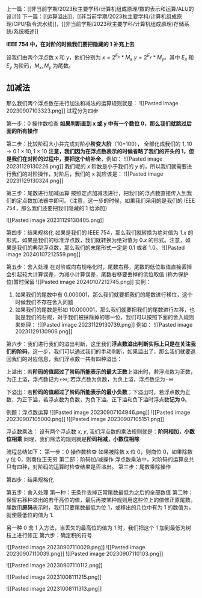 上一篇：[[非当前学期/2023秋主要学科/计算机组成原理/数的表示和运算/ALU的设计]]
下一篇：[[运算溢出]]，[[非当前学期/2023秋主要学科/计算机组成原理/CPU/指令流水线]]，[[非当前学期/2023秋主要学科/计算机组成原理/存储系统/系统概述]]

**IEEE 754 中，在对阶的时候我们要把隐藏的 1 补充上去**

设我们由两个浮点数 x 和 y，他们分别为 $x=2^{E_{x}}*M_{x}$
$y=2^{E_{y}}*M_{y}$。其中 $E_{x}$ 和 $E_{y}$ 为阶码，$M_{x},M_{y}$ 为尾数。
## 加减法
那么我们两个浮点数在进行加法和减法的运算规则就是：
![[Pasted image 20230907103323.png]]
过程分为四步

第一步：0 操作数检查
**如果判断直到 x 或 y 中有一个数位 0，那么我们就跳过后面的所有操作**

第二步：比较阶码大小并完成对阶**小阶变大阶**（10+100），
全部化成我们的 $1,10\to 0.1\times10,1\times10$
**注意，我们因为在浮点数表示的时候省略了我们的开头的 1，但是我们在对阶的过程中，要把这个给补全**，例如：
![[Pasted image 20231129130226.png]]
我们呢的 $x$ 阶数是小于我们的 $y$ 的，所以我们就需要进行我们的对阶操作，对阶后，我们的 x 就应该是：
![[Pasted image 20231129130324.png]]


第三步：尾数进行加减运算
按照定点加减法进行，把我们的浮点数直接传入到我们的定点数加法器中即可。（注意，这一步的时候，如果我们采用的是我们的 IEEE 754，那么我们还要把我们隐藏的 1 给添加）

![[Pasted image 20231129130405.png]]

第四步：结果规格化
如果是我们的 IEEE 754，那么我们就转换为绝对值为 $1.x$ 的形式，如果是我们的标准浮点数，我们就转换为绝对值为 $0.x$ 的形式。注意，如果是我们的典型浮点数，那么我们的末尾形式一定是 $0.1$ 或者 $1.0$。
![[Pasted image 20240107212559.png]]


第五步：舍入处理
在对阶或向右规格化时，尾数右移，尾数的低位取值直接丢掉会引起较大计算误差，为减小计算误差，尾数右移要丢掉的低位取值 (称为保护位)暂时保留
![[Pasted image 20240107212745.png]]
实例：
1. 如果我们的尾数中有 0.000001，那么我们就要把我们的尾数进行移位，这个时候我们不存在舍入问题
2. 如果我们的尾数是形如 10.000001，那么我们就要把我们的尾数进行左移，也就是我们的右规，对于我们被抹除掉的哪一位，我们可以按照下面的舍入规则来处理：
![[Pasted image 20231129130739.png]]
例如：
![[Pasted image 20231129130906.png]]

第六步：我们进行我们的溢出判断，这里我们**浮点数溢出判断实际上只是在关注我们的阶码**，这一步，我们可以通过我们的手动判断，如果溢出了，那么我们就要返回我们的对应信息，我们浮点数一共有四种溢出：

上溢出：若**阶码的值超过了阶码所能表示的最大正数**上溢出时，若浮点数为正数，为正上溢，浮点数记为$+\infty$; 若浮点数为负数，为负上溢，浮点数记为$-\infty$ 

下溢出：若**阶码的值超过了阶码所能表示的最小负数**；下溢出时，若浮点数为正数，为正下溢，若浮点数为负数，为负下溢。正下溢和负下溢时浮点数**记为 0**。


例题：浮点数运算
![[Pasted image 20230907104946.png]]
![[Pasted image 20230907105000.png]]
![[Pasted image 20230907105151.png]]


浮点数乘法：
设有两个浮点数 $x$, $y$, 我们浮点数的乘法规则就是：**阶码相加，小数位相乘**
同理，我们除法的规则就是**阶码相减，小数位相除**

流程总结如下：
第一步：0 操作数检查
如果被除数 x 位 0，则商位 0，如果除数 y 位 0，则商位正无穷
第二部：阶码加/减操作
浮点数乘法中，对阶码的运算总共只有四种，对阶码的运算时检查结果是否溢出。
第三步：尾数乘除操作

第四步：结果规格化

第五步：舍入处理
第一种：无条件丢掉正常尾数最低为之后的全部数值
第二种：保留右移种溢出的若干高位的值，最后再按某种规则用这些位上的值修正原尾数。尾数用**原码**表示时，我们只要尾数最低为位 1，或移出的几位中有为 1 的数值为，就使最低位的值为 1.

另一种 0 舍 1 入方法，当丢失的最高位的值为 1 时，我们把这个 1 加到最低为树枝上进行修正
第六步：确定积的符号

![[Pasted image 20230907110029.png]]
![[Pasted image 20230907110039.png]]
![[Pasted image 20230907110103.png]]

![[Pasted image 20230907110112.png]]


![[Pasted image 20231008111215.png]]

![[Pasted image 20231008111313.png]]
